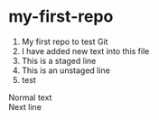 # my-first-repo

1. My first repo to test Git
2. I have added new text into this file
3. This is a staged line
4. This is an unstaged line
5. test

Normal text  
Next line
